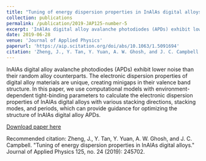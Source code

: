 ```yaml
---
title: "Tuning of energy dispersion properties in InAlAs digital alloys"
collection: publications
permalink: /publication/2019-JAP125-number-5
excerpt: 'InAlAs digital alloy avalanche photodiodes (APDs) exhibit lower noise than their random alloy counterparts. The electronic dispersion properties of digital alloy materials are unique, creating minigaps in their valence band structure. In this paper, we use computational models with environment-dependent tight-binding parameters to calculate the electronic dispersion properties of InAlAs digital alloys with various stacking directions, stacking modes, and periods, which can provide guidance for optimizing the structure of InAlAs digital alloy APDs.'
date: 2019-06-28
venue: 'Journal of Applied Physics'
paperurl: 'https://aip.scitation.org/doi/abs/10.1063/1.5091694'
citation: 'Zheng, J., Y. Tan, Y. Yuan, A. W. Ghosh, and J. C. Campbell. "Tuning of energy dispersion properties in InAlAs digital alloys." Journal of Applied Physics 125, no. 24 (2019): 245702.'
---
```

InAlAs digital alloy avalanche photodiodes (APDs) exhibit lower noise than their random alloy counterparts. The electronic dispersion properties of digital alloy materials are unique, creating minigaps in their valence band structure. In this paper, we use computational models with environment-dependent tight-binding parameters to calculate the electronic dispersion properties of InAlAs digital alloys with various stacking directions, stacking modes, and periods, which can provide guidance for optimizing the structure of InAlAs digital alloy APDs.

[Download paper here](https://aip.scitation.org/doi/abs/10.1063/1.5091694)

Recommended citation: Zheng, J., Y. Tan, Y. Yuan, A. W. Ghosh, and J. C. Campbell. "Tuning of energy dispersion properties in InAlAs digital alloys." Journal of Applied Physics 125, no. 24 (2019): 245702.
